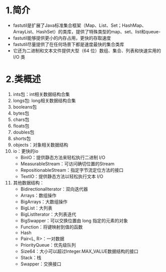 # 1.简介
- fastutil是扩展了Java标准集合框架（Map、List、Set；HashMap、ArrayList、HashSet）的类库，提供了特殊类型的map、set、list和queue-
- fastutil能够提供更小的内存占用，更快的存取速度
- fastutil尽量提供了在任何场景下都是速度最快的集合类库
- 它还为二进制和文本文件提供大型（64 位）数组、集合、列表和快速实用的 I/O 类

# 2.类概述
1. ints包：int相关数据结构合集
2. longs包: long相关数据结构合集
3. booleans包
4. bytes包
5. chars包
6. floats包
7. doubles包
8. shorts包
9. objects：对象相关数据结构
10. io：更快的io
    - BinIO：提供静态方法来轻松执行二进制 I/O
    - MeasurableStream：可访问确切位置的Stream
    - RepositionableStream：指定字节流定位方法的接口
    - TextIO：提供静态方法以轻松执行文本 I/O
11. 其他数据结构：
    - BidirectionalIterator：双向迭代器
    - Arrays：数组操作
    - BigArrays：大数组操作
    - BigList：大列表
    - BigListIterator：大列表迭代
    - BigSwapper：可以交换位置由 long 指定的元素的对象
    - Function：将键映射到值的函数
    - Hash
    - Pair<L, R>：一对数据
    - PriorityQueue：优先级队列
    - Size64：大小可以超过Integer.MAX_VALUE数据结构的接口
    - Stack：栈
    - Swapper：交换接口

